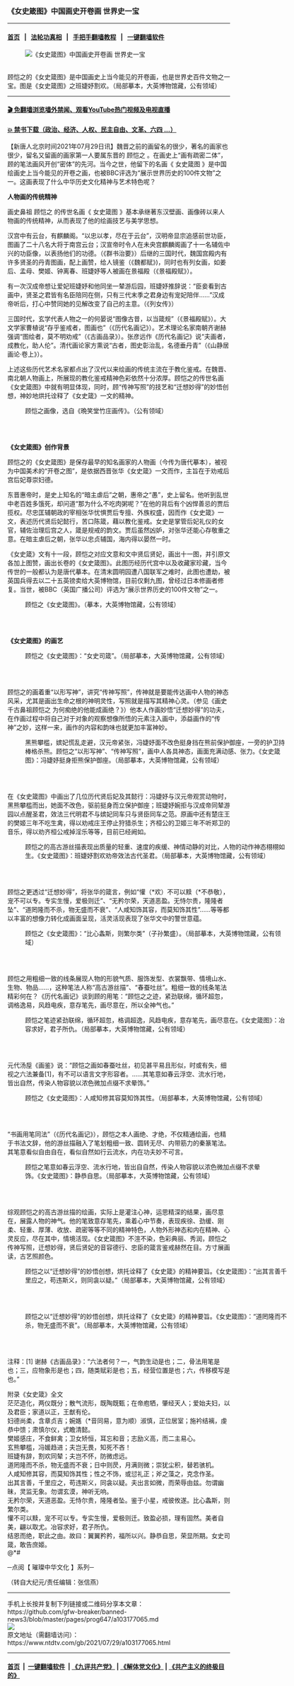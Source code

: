 ### 《女史箴图》中国画史开卷画 世界史一宝
------------------------

#### [首页](https://github.com/gfw-breaker/banned-news3/blob/master/README.md) &nbsp;&nbsp;|&nbsp;&nbsp; [法轮功真相](https://github.com/begood0513/basic/blob/master/README.md)  &nbsp;&nbsp;|&nbsp;&nbsp; [手把手翻墙教程](https://github.com/gfw-breaker/guides/wiki)  &nbsp;&nbsp;|&nbsp;&nbsp; [一键翻墙软件](https://github.com/gfw-breaker/nogfw/blob/master/README.md)  



<div><div class="featured_image">
 <figure>
  <img alt="《女史箴图》中国画史开卷画 世界史一宝" src="https://i.ntdtv.com/assets/uploads/2021/07/2021-07-29_160311-800x450.jpg"/>
 </figure><br/>
 <span class="caption">
  顾恺之的《女史箴图》是中国画史上当今能见的开卷画，也是世界史百件文物之一宝。图是《女史箴图》之班婕妤割欢。（局部摹本，大英博物馆藏，公有领域）
 </span>
</div>
</div><hr/>

#### [ 🎬  免翻墙浏览墙外禁闻、观看YouTube热门视频及电视直播](https://github.com/gfw-breaker/HelloWorld)

#### [ 💥  禁书下载（政治、经济、人权、民主自由、文革、六四 ...）](https://github.com/gfw-breaker/books/blob/master/README.md)

<div><div class="post_content" itemprop="articleBody">
 <p>
  【新唐人北京时间2021年07月29日讯】魏晋之前的画留名的很少，著名的画家也很少，留名又留画的画家第一人要属东晋的
  <ok href="https://www.ntdtv.com/gb/顾恺之.htm">
   顾恺之
  </ok>
  。在画史上“画有疏密二体”，顾的笔法画风开创“密体”的先河。当今之世，他留下的名画《
  <ok href="https://www.ntdtv.com/gb/女史箴图.htm">
   女史箴图
  </ok>
  》是中国绘画史上当今能见的开卷之画，也被BBC评选为“展示世界历史的100件文物”之一。这画表现了什么中华历史文化精神与艺术特色呢？
 </p>
 <p>
  <strong>
   人物画的传统精神
  </strong>
 </p>
 <p>
  画史鼻祖
  <ok href="https://www.ntdtv.com/gb/顾恺之.htm">
   顾恺之
  </ok>
  的传世名画《
  <ok href="https://www.ntdtv.com/gb/女史箴图.htm">
   女史箴图
  </ok>
  》基本承继著东汉壁画、画像砖以来人物画的传统精神，从而表现了他的绘画技艺与美学思想。
 </p>
 <p>
  汉宫中有云台，有麒麟阁。“以忠以孝，尽在于云台”，汉明帝显宗追感前世功臣，图画了二十八名大将于南宫云台；汉宣帝时令人在未央宫麒麟阁画了十一名辅佐中兴的功臣像，以表扬他们的功德。（《群书治要》）后继的三国时代，魏国宫殿内有许多贤圣的丹青图画，配上画赞，给人镜鉴（《魏都赋》)，同时也有列女画，如姜后、孟母、樊姬、钟离春、班婕妤等人被画在景福殿（《景福殿赋》）。
 </p>
 <p>
  有一次汉成帝想让爱妃班婕妤和他同坐一辇游后园，班婕妤推辞说：“臣妾看到古画中，贤圣之君皆有名臣陪同在侧，只有三代末季之君身边有宠妃陪伴……”汉成帝听后，打心中赞同她的见解改变了自己的主意。（《列女传》）
 </p>
 <p>
  三国时代，玄学代表人物之一的何晏说“图像古昔，以当箴规”（《景福殿赋》）。大文学家曹植说“存乎鉴戒者，图画也”（《历代名画记》）。艺术理论名家南朝齐谢赫强调“图绘者，莫不明劝戒”（《古画品录》）。张彦远作《历代名画记》说“夫画者，成教化，助人伦”。清代画论家方熏说“古者，图史彰治乱，名德垂丹青”（《山静居画论·卷上》）。
 </p>
 <p>
  上述这些历代艺术名家都点出了汉代以来绘画的传统主流在于教化鉴戒。在魏晋、南北朝人物画上，所展现的教化鉴戒精神色彩依然十分浓厚。顾恺之的传世名画《女史箴图》中就有明显体现，同时，顾“传神写照”的技艺和“迁想妙得”的妙悟创想，神妙地烘托诠释了《女史箴》一文的精神。
 </p>
 <figure class="wp-caption alignnone" id="attachment_103177084" style="width: 415px">
  <img alt="" class="size-full wp-image-103177084" src="https://i.ntdtv.com/assets/uploads/2021/07/2021-07-29_160237.jpg">
   <br/><figcaption class="wp-caption-text">
    顾恺之画像，选自《晩笑堂竹庄画传》。（公有领域）
    <br/>
   </figcaption><br/>
  </img>
 </figure><br/>
 <p>
  <strong>
   《女史箴图》创作背景
  </strong>
 </p>
 <p>
  顾恺之的《女史箴图》是保存最早的知名画家的人物画（今传为唐代摹本），被视为中国美术的“开卷之图”，是依据西晋张华《女史箴》一文而作，主旨在于劝戒后宫后妃尊崇妇德。
 </p>
 <p>
  东晋惠帝时，是史上知名的“暗主虐后”之朝，惠帝之“愚”，史上留名。他听到乱世中老百姓多饿死，却问道“那为什么不吃肉粥呢？”在他的背后有个凶悍善忌的贾后揽权。尽忠匡辅朝政的宰相张华忧惧贾后专擅、外族权盛，因而作《女史箴》一文，表述历代贤后妃懿行，苦口陈箴，藉以教化鉴戒。女史是掌管后妃礼仪的女官，辅佐治理后宫之人，箴是规戒的韵文。贾后虽然凶妒，对张华还能心存敬重之意。在暗主虐后之朝，张华以忠贞辅国，海内得以晏然一时。
 </p>
 <p>
  《女史箴》文有十一段，顾恺之对应文意和文中贤后贤妃，画出十一图，并引原文各加上图赞，画出长卷的《女史箴图》。此图历经历代宫中以及收藏家珍藏，当今传世的一般都认为是唐代摹本。在清末圆明园遭八国联军之难时，此图也遭劫，被英国兵得去以二十五英镑卖给大英博物馆，目前仅剩九图，曾经过日本修画者修复。当世，被BBC（英国广播公司）评选为“展示世界历史的100件文物”之一。
 </p>
 <figure class="wp-caption alignnone" id="attachment_103177083" style="width: 600px">
  <img alt="" class="size-medium wp-image-103177083" src="https://i.ntdtv.com/assets/uploads/2021/07/2021-07-29_160221-600x43.jpg">
   <br/><figcaption class="wp-caption-text">
    顾恺之《女史箴图》。（摹本，大英博物馆藏，公有领域）
    <br/>
   </figcaption><br/>
  </img>
 </figure><br/>
 <p>
  <strong>
   《女史箴图》的画艺
  </strong>
 </p>
 <figure class="wp-caption alignnone" id="attachment_103177081" style="width: 600px">
  <img alt="" class="size-medium wp-image-103177081" src="https://i.ntdtv.com/assets/uploads/2021/07/2021-07-29_160119-600x381.jpg"/>
  <br/><figcaption class="wp-caption-text">
   顾恺之《女史箴图》：“女史司箴”。（局部摹本，大英博物馆藏，公有领域）
   <br/>
  </figcaption><br/>
 </figure><br/>
 <p>
  顾恺之的画着重“以形写神”，讲究“传神写照”，传神就是要能传达画中人物的神态风采，尤其是画出生命之根的神明灵性，写照就是描写其精神心灵。（参见《画史千古鼻祖顾恺之 为何痴绝的他能成画绝？》）他本人作画妙悟“迁想妙得”的功夫，在作画过程中将自己对于对象的观察想像所悟的元素注入画中，添益画作的“传神”之妙，这样一来，画作的内容和韵味也就更加丰富神妙。
 </p>
 <figure class="wp-caption alignnone" id="attachment_103177080" style="width: 600px">
  <img alt="" class="size-medium wp-image-103177080" src="https://i.ntdtv.com/assets/uploads/2021/07/2021-07-29_160107-600x258.jpg"/>
  <br/><figcaption class="wp-caption-text">
   黑熊攀槛，嫔妃慌乱走避，汉元帝紧张，冯婕妤面不改色挺身挡在熊前保护御座，一旁的护卫持棒格杀熊。顾恺之“以形写神”、“传神写照”，画中人各具神态，画面充满动感、张力。《女史箴图》：冯婕妤挺身拒熊保护御座。（局部摹本，大英博物馆藏，公有领域）
   <br/>
  </figcaption><br/>
 </figure><br/>
 <p>
  在《女史箴图》中画出了几位历代贤后妃及其懿行：冯婕妤与汉元帝观赏动物时，黑熊攀槛而出，她面不改色，驱前挺身而立保护御座；班婕妤婉拒与汉成帝同辇游园以点醒圣君，效法三代明君不与嫔妃同车只与贤臣同车之范。原画中还有楚庄王的樊姬三年不吃生禽，得以劝戒庄王停止狩猎杀生；齐桓公的卫姬三年不听郑卫的音乐，得以劝齐桓公戒掉淫乐等等，目前已经阙如。
 </p>
 <figure class="wp-caption alignnone" id="attachment_103177079" style="width: 600px">
  <img alt="" class="size-medium wp-image-103177079" src="https://i.ntdtv.com/assets/uploads/2021/07/2021-07-29_160055-600x273.jpg"/>
  <br/><figcaption class="wp-caption-text">
   顾恺之的高古游丝描表现出质量的轻重、速度的疾缓、神情动静的对比，人物的动作神态栩栩如生。《女史箴图》：班婕妤割欢劝帝效法古代圣君。（局部摹本，大英博物馆藏，公有领域）
  </figcaption><br/>
 </figure><br/>
 <p>
  顾恺之更透过“迁想妙得”，将张华的箴言，例如“懽（*欢）不可以黩（*不恭敬），宠不可以专。专实生慢，爱极则迁”、“无矜尔荣，天道恶盈。无恃尔贵，隆隆者坠”、“道罔隆而不杀，物无盛而不衰”、“人咸知饰其容，而莫知饰其性”……等等都以丰富的想像力转化成画面呈现，活灵活现表现了张华文中的警世意蕴。
 </p>
 <figure class="wp-caption alignnone" id="attachment_103177078" style="width: 600px">
  <img alt="" class="size-medium wp-image-103177078" src="https://i.ntdtv.com/assets/uploads/2021/07/2021-07-29_160044-600x388.jpg"/>
  <br/><figcaption class="wp-caption-text">
   顾恺之《女史箴图》：“比心螽斯，则繁尔类”（子孙繁盛）。（局部摹本，大英博物馆藏，公有领域）
   <br/>
  </figcaption><br/>
 </figure><br/>
 <p>
  顾恺之用粗细一致的线条展现人物的形貌气质、服饰发型、衣裳飘带、情境山水、生物、物品……，这种笔法人称“高古游丝描”、“春蚕吐丝”。粗细一致的线条笔法精彩何在？《历代名画记》谈到顾的用笔：“顾恺之之迹，紧劲联绵，循环超忽，调格逸易，风趋电疾，意存笔先，画尽意在，所以全神气也。”
 </p>
 <figure class="wp-caption alignnone" id="attachment_103177076" style="width: 600px">
  <img alt="" class="size-medium wp-image-103177076" src="https://i.ntdtv.com/assets/uploads/2021/07/2021-07-29_160032-600x411.jpg"/>
  <br/><figcaption class="wp-caption-text">
   顾恺之笔迹紧劲联绵，循环超忽，格调超逸，风趋电疾，意存笔先，画尽意在。《女史箴图》：冶容求好，君子所仇。（局部摹本，大英博物馆藏，公有领域）
  </figcaption><br/>
 </figure><br/>
 <p>
  元代汤垕《画鉴》说：“顾恺之画如春蚕吐丝，初见甚平易且形似，时或有失，细视之六法兼备[1]，有不可以语言文字形容者。……其笔意如春云浮空、流水行地，皆出自然，传染人物容貌以浓色微加点缀不求晕饰。”
 </p>
 <figure class="wp-caption alignnone" id="attachment_103177075" style="width: 600px">
  <img alt="" class="size-medium wp-image-103177075" src="https://i.ntdtv.com/assets/uploads/2021/07/2021-07-29_160019-600x430.jpg"/>
  <br/><figcaption class="wp-caption-text">
   顾恺之《女史箴图》：人咸知修其容莫知饰其性。（局部摹本，大英博物馆藏，公有领域）
   <br/>
  </figcaption><br/>
 </figure><br/>
 <p>
  “书画用笔同法”（《历代名画记》），顾恺之本人画绝、才绝，不仅精通绘画，也精于书法文辞，他的游丝描融入了笔划粗细一致、圆转无尽、内带筋力的秦篆笔法。其笔意看似自由自在，看似自然如行云流水，内在功夫妙不可言。
 </p>
 <figure class="wp-caption alignnone" id="attachment_103177074" style="width: 545px">
  <img alt="" class="size-full wp-image-103177074" src="https://i.ntdtv.com/assets/uploads/2021/07/2021-07-29_160006.jpg"/>
  <br/><figcaption class="wp-caption-text">
   顾恺之笔意如春云浮空、流水行地，皆出自自然，传染人物容貌以浓色微加点缀不求晕饰。《女史箴图》：静恭自思。（局部摹本，大英博物馆藏，公有领域）
  </figcaption><br/>
 </figure><br/>
 <p>
  综观顾恺之的高古游丝描的绘画，实际上是灌注心神，运思精深的结果，画尽意在，展露人物的神气。他的笔致意存笔先，乘着心中节奏，表现疾徐、劲缓、刚柔、轻重、厚薄、收放、疏密等等不同的精神特色，人物外形神态和内在精神、心灵反应，尽在其中，情境活现。《女史箴图》不渲不染，色彩典丽、秀润，顾恺之传神写照，迁想妙得，贤后贤妃的音容德行、忠臣的箴言鉴戒赫然在目。方寸展画读，古艺照颜色。
 </p>
 <figure class="wp-caption alignnone" id="attachment_103177073" style="width: 600px">
  <img alt="" class="size-medium wp-image-103177073" src="https://i.ntdtv.com/assets/uploads/2021/07/2021-07-29_155927-600x442.jpg"/>
  <br/><figcaption class="wp-caption-text">
   顾恺之以“迁想妙得”的妙悟创想，烘托诠释了《女史箴》的精神要旨。《女史箴图》：“出其言善千里应之，苟违斯义，则同衾以疑。”（局部摹本，大英博物馆藏，公有领域）
  </figcaption><br/>
 </figure><br/>
 <figure class="wp-caption alignnone" id="attachment_103177071" style="width: 600px">
  <img alt="" class="size-medium wp-image-103177071" src="https://i.ntdtv.com/assets/uploads/2021/07/2021-07-29_155859-600x322.jpg"/>
  <br/><figcaption class="wp-caption-text">
   顾恺之以“迁想妙得”的妙悟创想，烘托诠释了《女史箴》的精神要旨。《女史箴图》：“道罔隆而不杀，物无盛而不衰”。（局部摹本，大英博物馆藏，公有领域）
  </figcaption><br/>
 </figure><br/>
 <p>
  注释：[1] 谢赫《古画品录》：“六法者何？一，气韵生动是也；二，骨法用笔是也；三，应物象形是也；四，随类赋彩是也；五，经营位置是也；六，传移模写是也。”
 </p>
 <p>
  附录《女史箴》全文
  <br/>
  茫茫造化，两仪既分；散气流形，既陶既甄；在帝庖牺，肇经天人；爱始夫妇，以及君臣；家道以正，王猷有伦。
  <br/>
  妇德尚柔，含章贞吉；婉嫕（*音同易，意为顺）淑慎，正位居室；施衿结褵，虔恭中馈；肃慎尔仪，式瞻清懿。
  <br/>
  樊姬感庄，不食鲜禽；卫女矫恒，耳忘和音；志励义高，而二主易心。
  <br/>
  玄熊攀槛，冯媛趋进；夫岂无畏，知死不吝！
  <br/>
  班婕有辞，割欢同辇；夫岂不怀，防微虑远。
  <br/>
  道罔隆而不杀，物无盛而不衰；日中则昃，月满则微；崇犹尘积，替若骇机。
  <br/>
  人咸知修其容，而莫知饰其性；性之不饰，或愆礼正；斧之藻之，克念作圣。
  <br/>
  出其言善，千里应之，苟违斯义，同衾以疑。夫出言如微，而荣辱由兹。勿谓幽昧，灵监无象。勿谓玄漠，神听无响。
  <br/>
  无矜尔荣，天道恶盈。无恃尔贵，隆隆者坠。鉴于小星，戒彼攸遂。比心螽斯，则繁尔类。
  <br/>
  懽不可以黩，宠不可以专。专实生慢，爱极则迁。致盈必损，理有固然。美者自美，翩以取尤。冶容求好，君子所仇。
  <br/>
  结恩而绝，职此之由。故曰：翼翼矜矜，福所以兴。静恭自思，荣显所期。女史司箴，敢告庶姬。
  <br/>
  @*#
 </p>
 <p>
  ─点阅【
  <ok href="https://www.ntdtv.com/gb/璀璨中华文化.htm">
   璀璨中华文化
  </ok>
  】系列─
 </p>
 <p>
  （转自大纪元/责任编辑：张信燕）
 </p>
 <div class="single_ad">
 </div>
</div>
</div>
<hr/>
手机上长按并复制下列链接或二维码分享本文章：<br/>
https://github.com/gfw-breaker/banned-news3/blob/master/pages/prog647/a103177065.md <br/>
<a href='https://github.com/gfw-breaker/banned-news3/blob/master/pages/prog647/a103177065.md'><img src='https://github.com/gfw-breaker/banned-news3/blob/master/pages/prog647/a103177065.md.png'/></a> <br/>
原文地址（需翻墙访问）：https://www.ntdtv.com/gb/2021/07/29/a103177065.html


------------------------
#### [首页](https://github.com/gfw-breaker/banned-news3/blob/master/README.md) &nbsp;|&nbsp; [一键翻墙软件](https://github.com/gfw-breaker/nogfw/blob/master/README.md) &nbsp;| [《九评共产党》](https://github.com/gfw-breaker/9ping.md/blob/master/README.md#九评之一评共产党是什么) | [《解体党文化》](https://github.com/gfw-breaker/jtdwh.md/blob/master/README.md) | [《共产主义的终极目的》](https://github.com/gfw-breaker/gczydzjmd.md/blob/master/README.md)


<img src='http://gfw-breaker.win/banned-news3/pages/prog647/a103177065.md' width='0px' height='0px'/>